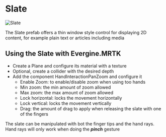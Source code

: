 # Slate

![Slate](Images/Slate/MRTK_Slate_Main.png)

The Slate prefab offers a thin window style control for displaying 2D content, for example plain text or articles including media

## Using the Slate with Evergine.MRTK

- Create a Plane and configure its material with a texture
- Optional, create a collider with the desired depth
- Add the component HandInteractionPanZoom and configure it
  - Enable Zoom: to enable/disable zoom when using too hands
  - Min zoom: the min amount of zoom allowed
  - Max zoom: the max amount of zoom allowed
  - Lock horizontal: locks the movement horizontally
  - Lock vertical: locks the movement vertically
  - Drag: the amount of drag to apply when releasing the slate with one of the fingers

The slate can be manipulated with bot the finger tips and the hand rays. Hand rays will only work when doing the **_pinch_** gesture
